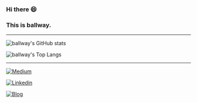 ### Hi there  😄
### This is ballway.

---

![ballway's GitHub stats](https://github-readme-stats.vercel.app/api?username=ballway&show_icons=true&count_private=true)

![ballway's Top Langs](https://github-readme-stats.vercel.app/api/top-langs/?username=ballway&layout=compact&count_private=true&exclude_repo=dev&theme=graywhite)

---

[![Medium](https://img.shields.io/static/v1?style=for-the-badge&message=Medium&color=000000&logo=Medium&logoColor=FFFFFF&label=)](https://ballway.medium.com/)

[![Linkedin](https://img.shields.io/badge/linkedin-%230077B5.svg?&style=for-the-badge&logo=linkedin&logoColor=white)](https://www.linkedin.com/in/ballway)

[![Blog](https://komarev.com/ghpvc/?username=ballway&color=brightgreen&style=for-the-badge)](https://ballway.github.io)
